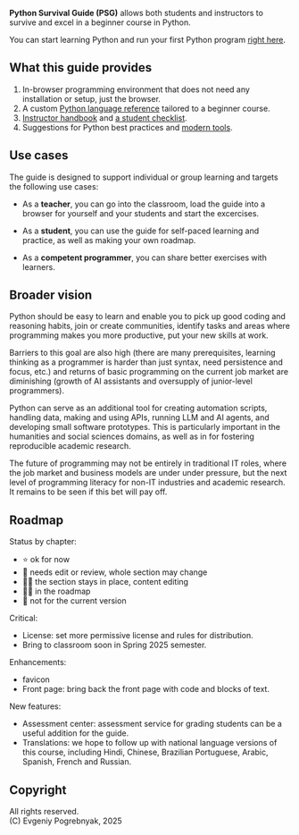 **Python Survival Guide (PSG)** allows both students and instructors 
to survive and excel in a beginner course in Python.

You can start learning Python and run your first Python program [right here](/).

## What this guide provides

1. In-browser programming environment that does not need any installation or setup,
   just the browser.
2. A custom [Python language reference](/reference/index.md) tailored to a beginner course.
3. [Instructor handbook](/docs/instuctor-manual) and [a student checklist](/resources).
4. Suggestions for Python best practices and [modern tools](/docs/reference/tools.md).

<!-- must match the TOC !-->

## Use cases

The guide is designed to support individual or group learning and targets the following use cases:

- As a **teacher**, you can go into the classroom, load the guide into a browser
  for yourself and your students and start the excercises.

- As a **student**, you can use the guide for self-paced learning and practice, as well as making your own roadmap.

- As a **competent programmer**, you can share better exercises with learners.

## Broader vision

Python should be easy to learn and enable you to pick up good coding and reasoning habits, join or create communities, identify tasks and areas where programming makes you more productive, put your new skills at work.

Barriers to this goal are also high (there are many prerequisites, learning thinking 
as a programmer is harder than just syntax, need persistence and focus, etc.) and returns of  basic programming on the current job market are diminishing (growth of AI assistants 
and oversupply of junior-level programmers).

Python can serve as an additional tool for creating automation scripts, 
handling data, making and using APIs, running LLM and AI agents, and developing 
small software prototypes. This is particularly important in the humanities and social sciences domains, as well as in for fostering reproducible academic research.

The future of programming may not be entirely in traditional IT roles,
where the job market and business models are under under pressure,
but the next level of programming literacy for non-IT industries
and academic research. It remains to be seen if this bet will pay off.

## Roadmap

Status by chapter:

- ⭐ ok for now
- 🏓 needs edit or review, whole section may change
- ✍🏻 the section stays in place, content editing
- 🚵🏻 in the roadmap
- 🗿 not for the current version 

Critical:

- License: set more permissive license and rules for distribution.
- Bring to classroom soon in Spring 2025 semester.

Enhancements:

- favicon
- Front page: bring back the front page with code and blocks of text.

New features:

- Assessment center: assessment service for grading students can be a useful addition for the guide.
- Translations: we hope to follow up with national language versions of this course, including Hindi, Chinese, Brazilian Portuguese, Arabic, Spanish, French and Russian.

## Copyright

All rights reserved.  
(C) Evgeniy Pogrebnyak, 2025
